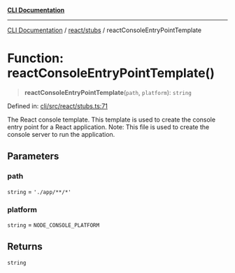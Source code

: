 [**CLI Documentation**](../../../README.md)

***

[CLI Documentation](../../../README.md) / [react/stubs](../README.md) / reactConsoleEntryPointTemplate

# Function: reactConsoleEntryPointTemplate()

> **reactConsoleEntryPointTemplate**(`path`, `platform`): `string`

Defined in: [cli/src/react/stubs.ts:71](https://github.com/stonemjs/cli/blob/83156d7f07cad6e0545ad29ba32878fdd248ede2/src/react/stubs.ts#L71)

The React console template.
This template is used to create the console entry point for a React application.
Note: This file is used to create the console server to run the application.

## Parameters

### path

`string` = `'./app/**/*'`

### platform

`string` = `NODE_CONSOLE_PLATFORM`

## Returns

`string`
